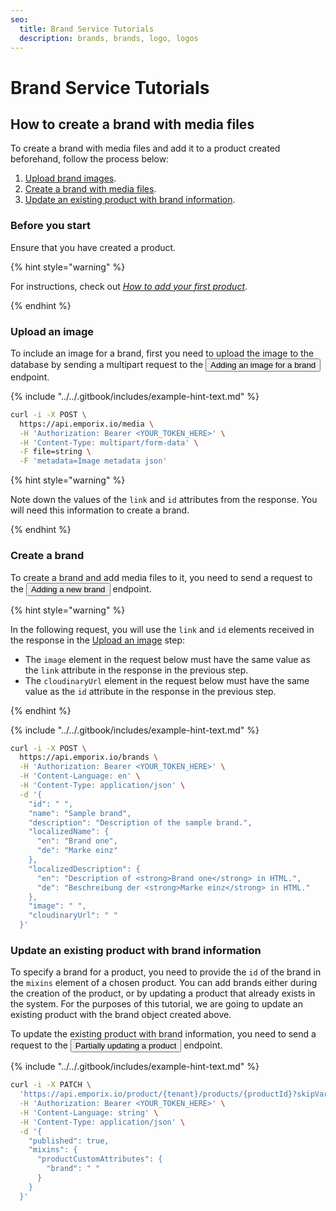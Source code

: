 ```yaml
---
seo:
  title: Brand Service Tutorials
  description: brands, brands, logo, logos
---
```




# Brand Service Tutorials

## How to create a brand with media files

To create a brand with media files and add it to a product created beforehand, follow the process below:

1. [Upload brand images](#upload-an-image).
2. [Create a brand with media files](#create-a-brand).
3. [Update an existing product with brand information](#update-an-existing-product-with-brand-information).

### Before you start

Ensure that you have created a product. 

{% hint style="warning" %}

For instructions, check out [*How to add your first product*](/content/product/#how-to-add-your-first-product).

{% endhint %}

### Upload an image

To include an image for a brand, first you need to upload the image to the database by sending a multipart request to the <nobr><Button to="/openapi/brand/#operation/POST-brand-add-media" size="small">Adding an image for a brand</Button></nobr> endpoint.

{% include "../../.gitbook/includes/example-hint-text.md" %}

```bash
curl -i -X POST \
  https://api.emporix.io/media \
  -H 'Authorization: Bearer <YOUR_TOKEN_HERE>' \
  -H 'Content-Type: multipart/form-data' \
  -F file=string \
  -F 'metadata=Image metadata json'
```

{% hint style="warning" %}

Note down the values of the `link` and `id` attributes from the response. You will need this information to create a brand.

{% endhint %}

### Create a brand

To create a brand and add media files to it, you need to send a request to the <nobr><Button to="/openapi/brand/#operation/POST-brand-create-brand" size="small">Adding a new brand</Button></nobr> endpoint. 

{% hint style="warning" %}

In the following request, you will use the `link` and `id` elements received in the response in the [Upload an image](#upload-an-image) step:

* The `image` element in the request below must have the same value as the `link` attribute in the response in the previous step.
* The `cloudinaryUrl` element in the request below must have the same value as the `id` attribute in the response in the previous step.

{% endhint %}

{% include "../../.gitbook/includes/example-hint-text.md" %}

```bash
curl -i -X POST \
  https://api.emporix.io/brands \
  -H 'Authorization: Bearer <YOUR_TOKEN_HERE>' \
  -H 'Content-Language: en' \
  -H 'Content-Type: application/json' \
  -d '{
    "id": " ",
    "name": "Sample brand",
    "description": "Description of the sample brand.",
    "localizedName": {
      "en": "Brand one",
      "de": "Marke einz"
    },
    "localizedDescription": {
      "en": "Description of <strong>Brand one</strong> in HTML.",
      "de": "Beschreibung der <strong>Marke einz</strong> in HTML."
    },
    "image": " ",
    "cloudinaryUrl": " "
  }'
```

### Update an existing product with brand information

To specify a brand for a product, you need to provide the `id` of the brand in the `mixins` element of a chosen product. You can add brands either during the creation of the product, or by updating a product that already exists in the system. For the purposes of this tutorial, we are going to update an existing product with the brand object created above.

To update the existing product with brand information, you need to send a request to the <nobr><Button to="/openapi/product/#operation/PATCH-product-update-product" size="small">Partially updating a product</Button></nobr> endpoint.

{% include "../../.gitbook/includes/example-hint-text.md" %}

```bash
curl -i -X PATCH \
  'https://api.emporix.io/product/{tenant}/products/{productId}?skipVariantGeneration=false&doIndex=true' \
  -H 'Authorization: Bearer <YOUR_TOKEN_HERE>' \
  -H 'Content-Language: string' \
  -H 'Content-Type: application/json' \
  -d '{
    "published": true,
    "mixins": {
      "productCustomAttributes": {
        "brand": " "
      }
    }
  }'
```
